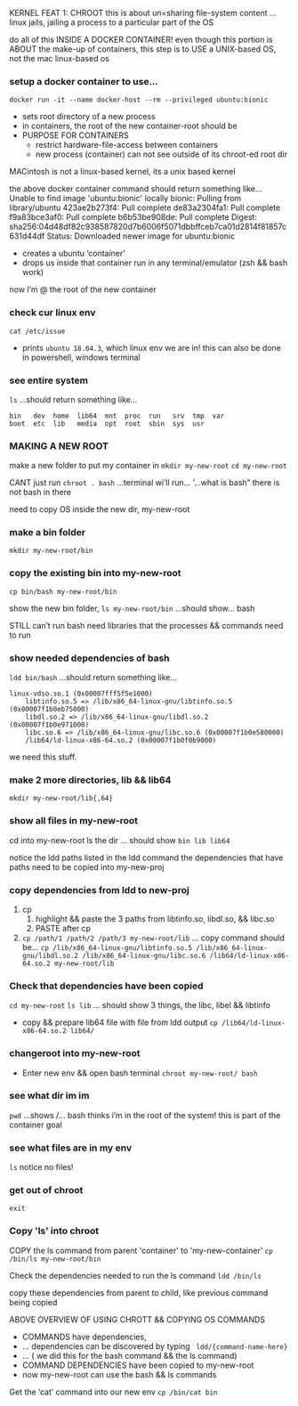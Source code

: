 
KERNEL FEAT 1: CHROOT
this is about un=sharing file-system content
... linux jails, jailing a process to a particular part of the OS

do all of this INSIDE A DOCKER CONTAINER!
even though this portion is ABOUT the make-up of containers, this step is to USE a UNIX-based OS, not the mac linux-based os

### setup a docker container to use...
```
docker run -it --name docker-host --rm --privileged ubuntu:bionic
```

- sets root directory of a new process
- in containers, the root of the new container-root should be 
- PURPOSE FOR CONTAINERS
    - restrict hardware-file-access between containers
    - new process (container) can not see outside of its chroot-ed root dir

MACintosh is not a linux-based kernel, its a unix based kernel

the above docker container command should return something like...
Unable to find image 'ubuntu:bionic' locally
bionic: Pulling from library/ubuntu
423ae2b273f4: Pull complete 
de83a2304fa1: Pull complete 
f9a83bce3af0: Pull complete 
b6b53be908de: Pull complete 
Digest: sha256:04d48df82c938587820d7b6006f5071dbbffceb7ca01d2814f81857c631d44df
Status: Downloaded newer image for ubuntu:bionic

- creates a ubuntu ‘container’
- drops us inside that container
run in any terminal/emulator (zsh && bash work) 

now I’m @ the root of the new container
### check cur linux env
```cat /etc/issue```
- prints ```ubuntu 18.04.3```, which linux env we are in!
this can also be done in powershell, windows terminal
 
### see entire system
```ls```
...should return something like...
```
bin   dev  home  lib64  mnt  proc  run   srv  tmp  var
boot  etc  lib   media  opt  root  sbin  sys  usr
```

### MAKING A NEW ROOT
make a new folder to put my container in
```mkdir my-new-root```
```cd my-new-root```

CANT just run ```chroot . bash```
…terminal wi’ll run… ’…what is bash”
there is not bash in there

need to copy OS inside the new dir, my-new-root

### make a bin folder
```mkdir my-new-root/bin```

### copy the existing bin into my-new-root
```cp bin/bash my-new-root/bin```

show the new bin folder,
```ls my-new-root/bin```
...should show... bash

STILL can’t run bash
need libraries that the processes && commands need to run

### show needed dependencies of bash
```ldd bin/bash```
...should return something like...
```
linux-vdso.so.1 (0x00007fff5f5e1000)
	libtinfo.so.5 => /lib/x86_64-linux-gnu/libtinfo.so.5 (0x00007f1b0eb75000)
	libdl.so.2 => /lib/x86_64-linux-gnu/libdl.so.2 (0x00007f1b0e971000)
	libc.so.6 => /lib/x86_64-linux-gnu/libc.so.6 (0x00007f1b0e580000)
	/lib64/ld-linux-x86-64.so.2 (0x00007f1b0f0b9000)
```

we need this stuff.

### make 2 more directories, lib && lib64
```mkdir my-new-root/lib{,64}```

### show all files in my-new-root
cd into my-new-root
ls the dir
	… should show 
	```bin lib lib64```

notice the ldd paths listed in the ldd command
the dependencies that have paths need to be copied into my-new-proj

### copy dependencies from ldd to new-proj
1. cp
    1. highlight && paste the 3 paths from libtinfo.so, libdl.so, && libc.so
    2. PASTE after cp
2. ```cp /path/1 /path/2 /path/3 my-new-root/lib```
... copy command should be...
```cp /lib/x86_64-linux-gnu/libtinfo.so.5 /lib/x86_64-linux-gnu/libdl.so.2 /lib/x86_64-linux-gnu/libc.so.6 /lib64/ld-linux-x86-64.so.2 my-new-root/lib```


### Check that dependencies have been copied
```cd my-new-root```
```ls lib```
	… should show 3 things, the libc, libel && libtinfo

- copy && prepare lib64 file with file from ldd output
```cp /lib64/ld-linux-x86-64.so.2 lib64/```

### changeroot into my-new-root
- Enter new env && open bash terminal
```chroot my-new-root/ bash```

### see what dir im im
```pwd```
...shows /...
bash thinks i’m in the root of the system! 
this is part of the container goal

### see what files are in my env
```ls```
notice no files!

### get out of chroot
```exit```


### Copy 'ls' into chroot
COPY the ls command from parent 'container' to 'my-new-container'
```cp /bin/ls my-new-root/bin```

Check the dependencies needed to run the ls command
```ldd /bin/ls```

copy these dependencies from parent to child, like previous command being copied

ABOVE OVERVIEW OF USING CHROTT && COPYING OS COMMANDS
- COMMANDS have dependencies,
- ... dependencies can be discovered by typing 
``` ldd/{command-name-here}``` 
- ... ( we did this for the bash command && the ls command)
- COMMAND DEPENDENCIES have been copied to my-new-root
- now my-new-root can use the bash && ls commands




Get the ‘cat’ command into our new env
```cp /bin/cat bin```